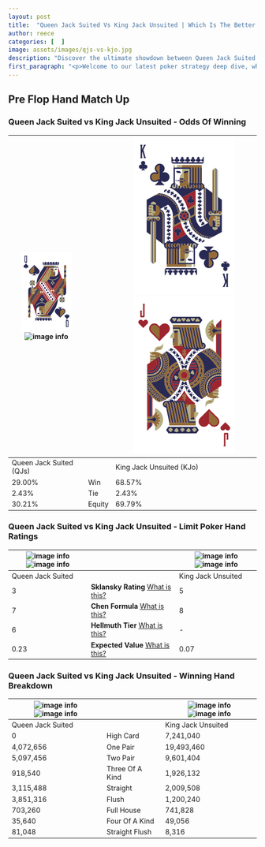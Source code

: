 ```yaml
---
layout: post
title:  "Queen Jack Suited Vs King Jack Unsuited | Which Is The Better Hand In Poker? A Complete Guide"
author: reece
categories: [  ]
image: assets/images/qjs-vs-kjo.jpg
description: "Discover the ultimate showdown between Queen Jack Suited and King Jack Unsuited in poker! Uncover the odds, strategies, and scenarios where one hand triumphs over the other. Get ready to up your poker game with this thrilling analysis."
first_paragraph: "<p>Welcome to our latest poker strategy deep dive, where we're pitting two distinct hands against each other in a high-stakes showdown: Queen Jack Suited vs King Jack Unsuited.</p><p>In the dynamic world of poker, every decision counts, and knowing which hand holds the upper hand is key to your success at the table.</p><p>In this article, we'll dissect these two hands, explore the scenarios where one dominates the other, and equip you with the knowledge to make strategic choices that can tip the odds in your favor.</p><p>Get ready to unravel the intriguing dynamics of these poker hands and elevate your game to new heights.</p>"
---
```




[comment]: # (sp0)

## Pre Flop Hand Match Up

<div class="table hand-ratings" markdown="1"> 



### Queen Jack Suited vs King Jack Unsuited - Odds Of Winning


    
| ![image info](assets/images/hand1/Q.png) ![image info](assets/images/hand1/Js.png) |  | ![image info](assets/images/hand2/K.png) ![image info](assets/images/hand2/Jo.png) |
| -------- | -------- | -------- |
| Queen Jack Suited (QJs) |  | King Jack Unsuited (KJo) |
| 29.00% | Win | 68.57% |
| 2.43% | Tie | 2.43% |
| 30.21% | Equity | 69.79% |




[comment]: # (sp1)



### Queen Jack Suited vs King Jack Unsuited - Limit Poker Hand Ratings


    
| ![image info](https://www.riverpairs.com/assets/images/hand1/Q.png) ![image info](https://www.riverpairs.com/assets/images/hand1/Js.png) |  | ![image info](https://www.riverpairs.com/assets/images/hand2/K.png) ![image info](https://www.riverpairs.com/assets/images/hand2/Jo.png) |
| -------- | -------- | -------- |
| Queen Jack Suited |  | King Jack Unsuited |
| 3 | **Sklansky Rating** [What is this?](/sklansky-rating-explained) | 5 |
| 7 | **Chen Formula** [What is this?](/chen-formula-explained) | 8 |
| 6 | **Hellmuth Tier** [What is this?](/Hellmuth-tier-explained) | - |
| 0.23 | **Expected Value** [What is this?](/expected-value-explained) | 0.07 |




[comment]: # (sp2)



### Queen Jack Suited vs King Jack Unsuited - Winning Hand Breakdown


    
| ![image info](https://www.riverpairs.com/assets/images/hand1/Q.png) ![image info](https://www.riverpairs.com/assets/images/hand1/Js.png) |  | ![image info](https://www.riverpairs.com/assets/images/hand2/K.png) ![image info](https://www.riverpairs.com/assets/images/hand2/Jo.png) |
| -------- | -------- | -------- |
| Queen Jack Suited |  | King Jack Unsuited |
| 0 | High Card | 7,241,040 |
| 4,072,656 | One Pair | 19,493,460 |
| 5,097,456 | Two Pair | 9,601,404 |
| 918,540 | Three Of A Kind | 1,926,132 |
| 3,115,488 | Straight | 2,009,508 |
| 3,851,316 | Flush | 1,200,240 |
| 703,260 | Full House | 741,828 |
| 35,640 | Four Of A Kind | 49,056 |
| 81,048 | Straight Flush | 8,316 |




[comment]: # (sp3)



</div>

[comment]: # (sp4)



[comment]: # (sp5)


